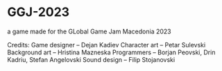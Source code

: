 # GGJ-2023

a game made for the GLobal Game Jam Macedonia 2023

Credits:
Game designer – Dejan Kadiev
Character art – Petar Sulevski 
Background art – Hristina Mazneska 
Programmers – Borjan Peovski, Drin Kadriu, Stefan Angelovski
Sound design – Filip Stojanovski
